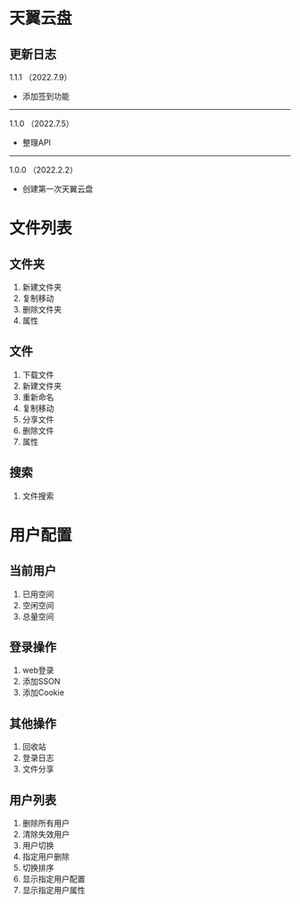 # 天翼云盘

## 更新日志

1.1.1 （2022.7.9）

- 添加签到功能

---

1.1.0 （2022.7.5）

- 整理API

---

1.0.0 （2022.2.2）

- 创建第一次天翼云盘

# 文件列表

## 文件夹

1. 新建文件夹
2. 复制移动
3. 删除文件夹
4. 属性

## 文件

1. 下载文件
2. 新建文件夹
3. 重新命名
4. 复制移动
5. 分享文件
6. 删除文件
7. 属性

## 搜索

1. 文件搜索

# 用户配置

## 当前用户

1. 已用空间
2. 空闲空间
3. 总量空间

## 登录操作

1. web登录
2. 添加SSON
3. 添加Cookie

## 其他操作

1. 回收站
2. 登录日志
3. 文件分享

## 用户列表

1. 删除所有用户
2. 清除失效用户
3. 用户切换
4. 指定用户删除
5. 切换排序
6. 显示指定用户配置
7. 显示指定用户属性